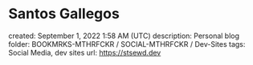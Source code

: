 # Santos Gallegos

created: September 1, 2022 1:58 AM (UTC)
description: Personal blog
folder: BOOKMRKS-MTHRFCKR / SOCIAL-MTHRFCKR / Dev-Sites
tags: Social Media, dev sites
url: https://stsewd.dev